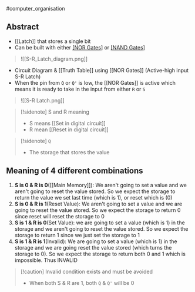 #computer_organisation 
## Abstract
- [[Latch]] that stores a single bit
- Can be built with either [[NOR Gates]]([[Active-high]]) or [[NAND Gates]]([[Active-low]])
>![[S-R_Latch_diagram.png]]
- Circuit Diagram & [[Truth Table]] using [[NOR Gates]]  (Active-high input S-R Latch)
- When the pin from ``Q`` or ``Q'`` is low, the [[NOR Gates]] is active which means it is ready to take in the input from either ``R`` or ``S``
>![[S-R Latch.png]]

>[!sidenote] S and R meaning
>- S means [[Set in digital circuit]]
>- R mean [[Reset in digital circuit]]

>[!sidenote] ``Q``
>- The storage that stores the value

## Meaning of 4 different combinations
1. **S is 0 & R is 0**([[Main Memory]]): We aren't going to set a value and we aren't going to reset the value stored. So we expect the storage to return the value we set last time (which is 1), or reset which is (0)
2. **S is 0 & R is 1**(Reset Value): We aren't going to set a value and we are going to reset the value stored. So we expect the storage to return 0 since reset will reset the storage to 0
3. **S is 1 & R is 0**(Set Value): we are going to set a value (which is 1) in the storage and we aren't going to reset the value stored. So we expect the storage to return 1 since we just set the storage to 1
4. **S is 1 & R is 1**(Invalid): We are going to set a value (which is 1) in the storage and we are going reset the value stored (which turns the storage to 0). So we expect the storage to return both 0 and 1 which is impossible. Thus INVALID 
>[!caution] Invalid condition exists and must be avoided
>- When both S & R are 1, both `Q` & `Q'` will be 0

